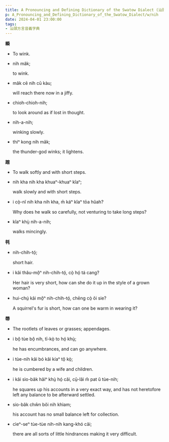 ```yaml
---
title: A Pronouncing and Defining Dictionary of the Swatow Dialect (汕頭方言音義字典) / nih
p: A_Pronouncing_and_Defining_Dictionary_of_the_Swatow_Dialect/w/nih
date: 2024-04-01 23:00:00
tags: 
- 汕頭方言音義字典
---
```



**瞬**
- To wink.

- nih mâk;

  to wink.

- mâk cē nih cū kàu;

  will reach there now in a jiffy.

- chioh-chioh-nih;

  to look around as if lost in thought.

- nih-a-nih;

  winking slowly.

- thiⁿ kong nih mâk;

  the thunder-god winks; it lightens.

**蹜**
- To walk softly and with short steps.

- nih kha nih kha khuaⁿ-khuaⁿ kîaⁿ;

  walk slowly and with short steps.

- i cò̤-nî nih kha nih kha, m̄ káⁿ kîaⁿ tōa hûah?

  Why does he walk so carefully, not venturing to take long steps?

- kîaⁿ khṳ̀ nih-a-nih;

  walks mincingly.

**㲞**

- nih-chih-tó̤;

  short hair.

- i kâi thâu-mô̤ⁿ nih-chih-tó̤, cò̤ hó̤ tá cang?

  Her hair is very short, how can she do it up in the style of a grown woman?

- hui-chṳ́ kâi mô̤ⁿ nih-chih-tó̤, chēng cò̤ ŏi sie?

  A squirrel's fur is short, how can one be warm in wearing it?

**蔕**
- The rootlets of leaves or grasses; appendages.

- i bô̤ tùe bô̤ nih, tī-kò̤ to hó̤ khṳ̀;

  he has encumbrances, and can go anywhere.

- i tùe-nih kâi bó kâi kíaⁿ tŏ̤ kò̤;

  he is cumbered by a wife and children.

- i kâi sìo-bâk hâiⁿ khṳ̀ hó̤ căi, cṳ̄-lâi m̄ pat ŭ tùe-nih;

  he squares up his accounts in a very exact way, and has not heretofore left any balance to be afterward settled.

- sio-bâk chŵn bŏi nih khìam;

  his account has no small balance left for collection.

- cìeⁿ-seⁿ tùe-tùe nih-nih kang-khó căi;

  there are all sorts of little hindrances making it very difficult.